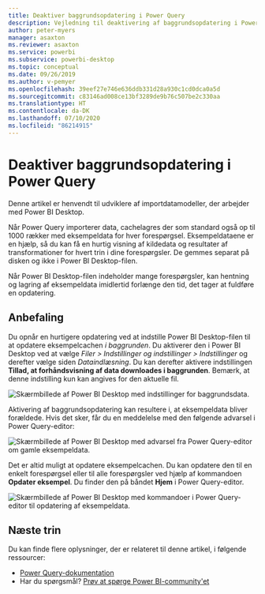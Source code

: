 ```yaml
---
title: Deaktiver baggrundsopdatering i Power Query
description: Vejledning til deaktivering af baggrundsopdatering i Power Query.
author: peter-myers
manager: asaxton
ms.reviewer: asaxton
ms.service: powerbi
ms.subservice: powerbi-desktop
ms.topic: conceptual
ms.date: 09/26/2019
ms.author: v-pemyer
ms.openlocfilehash: 39eef27e746e636ddb331d28a930c1cd0dca0a5d
ms.sourcegitcommit: c83146ad008ce13bf3289de9b76c507be2c330aa
ms.translationtype: HT
ms.contentlocale: da-DK
ms.lasthandoff: 07/10/2020
ms.locfileid: "86214915"
---
```

# <a name="disable-power-query-background-refresh"></a>Deaktiver baggrundsopdatering i Power Query

Denne artikel er henvendt til udviklere af importdatamodeller, der arbejder med Power BI Desktop.

Når Power Query importerer data, cachelagres der som standard også op til 1000 rækker med eksempeldata for hver forespørgsel. Eksempeldataene er en hjælp, så du kan få en hurtig visning af kildedata og resultater af transformationer for hvert trin i dine forespørgsler. De gemmes separat på disken og ikke i Power BI Desktop-filen.

Når Power BI Desktop-filen indeholder mange forespørgsler, kan hentning og lagring af eksempeldata imidlertid forlænge den tid, det tager at fuldføre en opdatering.

## <a name="recommendation"></a>Anbefaling

Du opnår en hurtigere opdatering ved at indstille Power BI Desktop-filen til at opdatere eksempelcachen _i baggrunden_. Du aktiverer den i Power BI Desktop ved at vælge _Filer > Indstillinger og indstillinger > Indstillinger_ og derefter vælge siden _Dataindlæsning_. Du kan derefter aktivere indstillingen **Tillad, at forhåndsvisning af data downloades i baggrunden**. Bemærk, at denne indstilling kun kan angives for den aktuelle fil.

![Skærmbillede af Power BI Desktop med indstillinger for baggrundsdata.](media/power-query-background-refresh/power-query-options-background-data.png)

Aktivering af baggrundsopdatering kan resultere i, at eksempeldata bliver forældede. Hvis det sker, får du en meddelelse med den følgende advarsel i Power Query-editor:

![Skærmbillede af Power BI Desktop med advarsel fra Power Query-editor om gamle eksempeldata.](media/power-query-background-refresh/power-query-preview-data-old.png)

Det er altid muligt at opdatere eksempelcachen. Du kan opdatere den til en enkelt forespørgsel eller til alle forespørgsler ved hjælp af kommandoen **Opdater eksempel**. Du finder den på båndet **Hjem** i Power Query-editor.

![Skærmbillede af Power BI Desktop med kommandoer i Power Query-editor til opdatering af eksempeldata.](media/power-query-background-refresh/power-query-refresh-preview-data.png)

## <a name="next-steps"></a>Næste trin

Du kan finde flere oplysninger, der er relateret til denne artikel, i følgende ressourcer:

- [Power Query-dokumentation](/power-query/)
- Har du spørgsmål? [Prøv at spørge Power BI-community'et](https://community.powerbi.com/)
